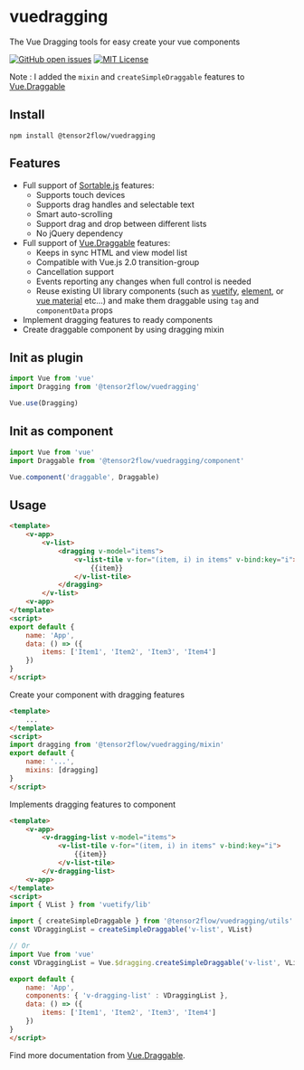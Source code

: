 # vuedragging

The Vue Dragging tools for easy create your vue components

[![GitHub open issues](https://img.shields.io/github/issues/tensor2flow/vuedragging.svg)](https://github.com/tensor2flow/vuedragging/issues)
[![MIT License](https://img.shields.io/github/license/tensor2flow/vuedragging.svg)](https://github.com/tensor2flow/vuedragging/blob/master/LICENSE)

Note : I added the `mixin` and `createSimpleDraggable` features to [Vue.Draggable](https://github.com/SortableJS/Vue.Draggable)

## Install
```
npm install @tensor2flow/vuedragging
```

## Features

* Full support of [Sortable.js](https://github.com/RubaXa/Sortable) features:
    * Supports touch devices
    * Supports drag handles and selectable text
    * Smart auto-scrolling
    * Support drag and drop between different lists
    * No jQuery dependency
* Full support of [Vue.Draggable](https://github.com/SortableJS/Vue.Draggable) features:
    * Keeps in sync HTML and view model list
    * Compatible with Vue.js 2.0 transition-group
    * Cancellation support
    * Events reporting any changes when full control is needed
    * Reuse existing UI library components (such as [vuetify](https://vuetifyjs.com), [element](http://element.eleme.io/), or [vue material](https://vuematerial.io) etc...) and make them draggable using `tag` and `componentData` props
* Implement dragging features to ready components
* Create draggable component by using dragging mixin

## Init as plugin
```js
import Vue from 'vue'
import Dragging from '@tensor2flow/vuedragging'

Vue.use(Dragging)
```

## Init as component
```js
import Vue from 'vue'
import Draggable from '@tensor2flow/vuedragging/component'

Vue.component('draggable', Draggable)
```

## Usage
```html
<template>
    <v-app>
        <v-list>
            <dragging v-model="items">
                <v-list-tile v-for="(item, i) in items" v-bind:key="i">
                    {{item}}
                </v-list-tile>
            </dragging>
        </v-list>
    <v-app>
</template>
<script>
export default {
    name: 'App',
    data: () => ({
        items: ['Item1', 'Item2', 'Item3', 'Item4']
    })
}
</script>
```

Create your component with dragging features
```html
<template>
    ...
</template>
<script>
import dragging from '@tensor2flow/vuedragging/mixin'
export default {
    name: '...',
    mixins: [dragging]
}
</script>
```

Implements dragging features to component
```html
<template>
    <v-app>
        <v-dragging-list v-model="items">
            <v-list-tile v-for="(item, i) in items" v-bind:key="i">
                {{item}}
            </v-list-tile>
        </v-dragging-list>
    <v-app>
</template>
<script>
import { VList } from 'vuetify/lib'

import { createSimpleDraggable } from '@tensor2flow/vuedragging/utils'
const VDraggingList = createSimpleDraggable('v-list', VList)

// Or
import Vue from 'vue'
const VDraggingList = Vue.$dragging.createSimpleDraggable('v-list', VList)

export default {
    name: 'App',
    components: { 'v-dragging-list' : VDraggingList },
    data: () => ({
        items: ['Item1', 'Item2', 'Item3', 'Item4']
    })
}
</script>
```

Find more documentation from [Vue.Draggable](https://github.com/SortableJS/Vue.Draggable).
